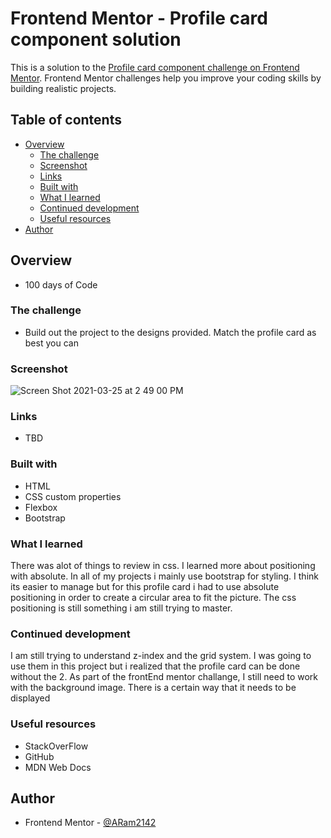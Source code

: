 # Frontend Mentor - Profile card component solution

This is a solution to the [Profile card component challenge on Frontend Mentor](https://www.frontendmentor.io/challenges/profile-card-component-cfArpWshJ). Frontend Mentor challenges help you improve your coding skills by building realistic projects. 

## Table of contents

- [Overview](#overview)
  - [The challenge](#the-challenge)
  - [Screenshot](#screenshot)
  - [Links](#links)
  - [Built with](#built-with)
  - [What I learned](#what-i-learned)
  - [Continued development](#continued-development)
  - [Useful resources](#useful-resources)
- [Author](#author)

## Overview
- 100 days of Code

### The challenge

- Build out the project to the designs provided. Match the profile card as best you can

### Screenshot

![Screen Shot 2021-03-25 at 2 49 00 PM](https://user-images.githubusercontent.com/65634748/112529267-764a3280-8d7b-11eb-88f3-012cea203cb0.png)


### Links

- TBD
### Built with

- HTML
- CSS custom properties
- Flexbox
- Bootstrap

### What I learned

There was alot of things to review in css. I learned more about positioning with absolute. In all of my projects i mainly use bootstrap for styling. I think its easier to manage but for this profile card i had to use absolute positioning in order to create a circular area to fit the picture. The css positioning is still something i am still trying to master.

### Continued development

I am still trying to understand z-index and the grid system. I was going to use them in this project but i realized that the profile card can be done without the 2. As part of the frontEnd mentor challange, I still need to work with the background image. There is a certain way that it needs to be displayed 
### Useful resources

- StackOverFlow
- GitHub
- MDN Web Docs

## Author

- Frontend Mentor - [@ARam2142](https://www.frontendmentor.io/profile/ARam2142)

